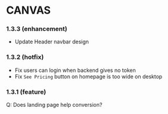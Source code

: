 # CANVAS

### 1.3.3 (enhancement)
- Update Header navbar design

### 1.3.2 (hotfix)
- Fix users can login when backend gives no token
- Fix `See Pricing` button on homepage is too wide on desktop

### 1.3.1 (feature)
Q: Does landing page help conversion?
